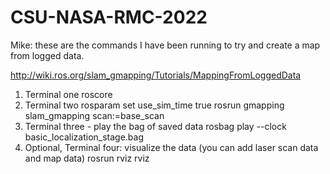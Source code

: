 # CSU-NASA-RMC-2022

Mike: these are the commands I have been running to try and create a map from logged data.

http://wiki.ros.org/slam_gmapping/Tutorials/MappingFromLoggedData

1. Terminal one
  roscore
2. Terminal two
  rosparam set use_sim_time true
  rosrun gmapping slam_gmapping scan:=base_scan
3. Terminal three - play the bag of saved data
  rosbag play --clock basic_localization_stage.bag
4. Optional, Terminal four: visualize the data (you can add laser scan data and map data)
  rosrun rviz rviz
